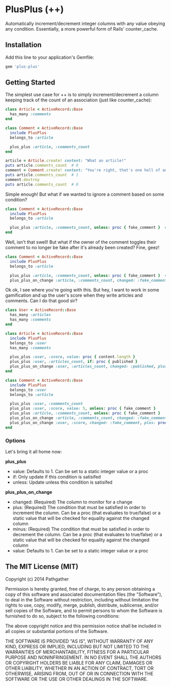 # PlusPlus (++)

Automatically increment/decrement integer columns with any value obeying any condition. Essentially, a more powerful form of Rails' counter_cache.

## Installation

Add this line to your application's Gemfile:
```ruby
gem 'plus-plus'
```

## Getting Started
The simplest use case for ++ is to simply increment/decrement a column keeping track of the count of an association (just like counter_cache):

```ruby
class Article < ActiveRecord::Base
  has_many :comments
end

class Comment < ActiveRecord::Base
  include PlusPlus
  belongs_to :article

  plus_plus :article, :comments_count
end
```

```ruby
article = Article.create! content: "What an article!"
puts article.comments_count  # 0
comment = Comment.create! content: "You're right, that's one hell of an article!", article: article
puts article.comments_count  # 1
comment.destroy
puts article.comments_count  # 0
```

Simple enough! But what if we wanted to ignore a comment based on some condition?

```ruby
class Comment < ActiveRecord::Base
  include PlusPlus
  belongs_to :article

  plus_plus :article, :comments_count, unless: proc { fake_comment }  # Only increase if the comment is legit. fake_comment can be an instance method, another column, etc.
end
```

Well, isn't that swell! But what if the owner of the comment toggles their comment to no longer be fake after it's already been created? Fine, geez!

```ruby
class Comment < ActiveRecord::Base
  include PlusPlus
  belongs_to :article

  plus_plus :article, :comments_count, unless: proc { fake_comment }  # Only increase if the comment is legit
  plus_plus_on_change :article, :comments_count, changed: :fake_comment, plus: false, minus: true
```

Ok ok, I see where you're going with this. But hey, I want to work in some gamification and up the user's score when they write articles and comments. Can I do that good sir?

```ruby
class User < ActiveRecord::Base
  has_many :articles
  has_many :comments
end

class Article < ActiveRecord::Base
  include PlusPlus
  belongs_to :user
  has_many :comments

  plus_plus :user, :score, value: proc { content.length }
  plus_plus :user, :articles_count, if: proc { published }
  plus_plus_on_change :user, :articles_count, changed: :published, plus: true, minus: false
end

class Comment < ActiveRecord::Base
  include PlusPlus
  belongs_to :user
  belongs_to :article

  plus_plus :user, :comments_count
  plus_plus :user, :score, value: 5, unless: proc { fake_comment }
  plus_plus :article, :comments_count, unless: proc { fake_comment }
  plus_plus_on_change :article, :comments_count, changed: :fake_comment, plus: false, minus: true
  plus_plus_on_change :user, :score, changed: :fake_comment, plus: proc { !fake_comment }, minus: proc { fake_comment }, value: 5
end
```

### Options
Let's bring it all home now:

**plus_plus**
- value: Defaults to 1. Can be set to a static integer value or a proc
- if: Only update if this condition is satisifed
- unless: Update unless this condition is satisifed

**plus_plus_on_change**
- changed: (Required) The column to monitor for a change
- plus: (Required) The condition that must be satisfied in order to increment the column. Can be a proc (that evaluates to true/false) or a static value that will be checked for equality against the changed column
- minus: (Required) The condition that must be satisfied in order to decrement the column. Can be a proc (that evaluates to true/false) or a static value that will be checked for equality against the changed column
- value: Defaults to 1. Can be set to a static integer value or a proc

The MIT License (MIT)
---------------------
Copyright (c) 2014 Pathgather

Permission is hereby granted, free of charge, to any person obtaining a copy of
this software and associated documentation files (the "Software"), to deal in
the Software without restriction, including without limitation the rights to
use, copy, modify, merge, publish, distribute, sublicense, and/or sell copies of
the Software, and to permit persons to whom the Software is furnished to do so,
subject to the following conditions:

The above copyright notice and this permission notice shall be included in all
copies or substantial portions of the Software.

THE SOFTWARE IS PROVIDED "AS IS", WITHOUT WARRANTY OF ANY KIND, EXPRESS OR
IMPLIED, INCLUDING BUT NOT LIMITED TO THE WARRANTIES OF MERCHANTABILITY, FITNESS
FOR A PARTICULAR PURPOSE AND NONINFRINGEMENT. IN NO EVENT SHALL THE AUTHORS OR
COPYRIGHT HOLDERS BE LIABLE FOR ANY CLAIM, DAMAGES OR OTHER LIABILITY, WHETHER
IN AN ACTION OF CONTRACT, TORT OR OTHERWISE, ARISING FROM, OUT OF OR IN
CONNECTION WITH THE SOFTWARE OR THE USE OR OTHER DEALINGS IN THE SOFTWARE.
